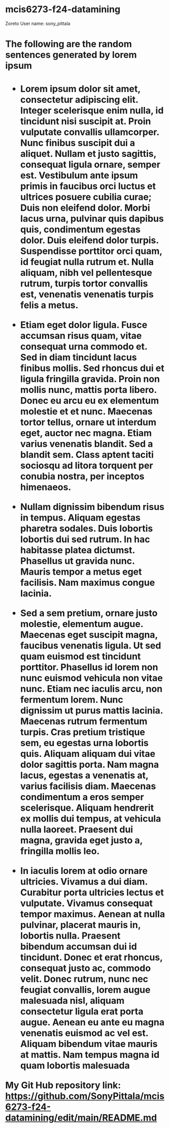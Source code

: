# mcis6273-f24-datamining

Zoreto User name: sony_pittala

<h1>The following are the random sentences generated by lorem ipsum<h1>

* Lorem ipsum dolor sit amet, consectetur adipiscing elit. Integer scelerisque enim nulla, id tincidunt nisi suscipit at. Proin vulputate convallis ullamcorper. Nunc finibus suscipit dui a aliquet. Nullam et justo sagittis, consequat ligula ornare, semper est. Vestibulum ante ipsum primis in faucibus orci luctus et ultrices posuere cubilia curae; Duis non eleifend dolor. Morbi lacus urna, pulvinar quis dapibus quis, condimentum egestas dolor. Duis eleifend dolor turpis. Suspendisse porttitor orci quam, id feugiat nulla rutrum et. Nulla aliquam, nibh vel pellentesque rutrum, turpis tortor convallis est, venenatis venenatis turpis felis a metus.

* Etiam eget dolor ligula. Fusce accumsan risus quam, vitae consequat urna commodo et. Sed in diam tincidunt lacus finibus mollis. Sed rhoncus dui et ligula fringilla gravida. Proin non mollis nunc, mattis porta libero. Donec eu arcu eu ex elementum molestie et et nunc. Maecenas tortor tellus, ornare ut interdum eget, auctor nec magna. Etiam varius venenatis blandit. Sed a blandit sem. Class aptent taciti sociosqu ad litora torquent per conubia nostra, per inceptos himenaeos.

* Nullam dignissim bibendum risus in tempus. Aliquam egestas pharetra sodales. Duis lobortis lobortis dui sed rutrum. In hac habitasse platea dictumst. Phasellus ut gravida nunc. Mauris tempor a metus eget facilisis. Nam maximus congue lacinia.

* Sed a sem pretium, ornare justo molestie, elementum augue. Maecenas eget suscipit magna, faucibus venenatis ligula. Ut sed quam euismod est tincidunt porttitor. Phasellus id lorem non nunc euismod vehicula non vitae nunc. Etiam nec iaculis arcu, non fermentum lorem. Nunc dignissim ut purus mattis lacinia. Maecenas rutrum fermentum turpis. Cras pretium tristique sem, eu egestas urna lobortis quis. Aliquam aliquam dui vitae dolor sagittis porta. Nam magna lacus, egestas a venenatis at, varius facilisis diam. Maecenas condimentum a eros semper scelerisque. Aliquam hendrerit ex mollis dui tempus, at vehicula nulla laoreet. Praesent dui magna, gravida eget justo a, fringilla mollis leo.

* In iaculis lorem at odio ornare ultricies. Vivamus a dui diam. Curabitur porta ultricies lectus et vulputate. Vivamus consequat tempor maximus. Aenean at nulla pulvinar, placerat mauris in, lobortis nulla. Praesent bibendum accumsan dui id tincidunt. Donec et erat rhoncus, consequat justo ac, commodo velit. Donec rutrum, nunc nec feugiat convallis, lorem augue malesuada nisl, aliquam consectetur ligula erat porta augue. Aenean eu ante eu magna venenatis euismod ac vel est. Aliquam bibendum vitae mauris at mattis. Nam tempus magna id quam lobortis malesuada



My Git Hub repository link: https://github.com/SonyPittala/mcis6273-f24-datamining/edit/main/README.md
